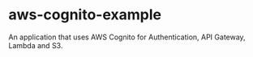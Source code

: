 # aws-cognito-example
An application that uses AWS Cognito for Authentication, API Gateway, Lambda and S3.